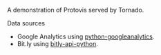 A demonstration of Protovis served by Tornado.

Data sources
 * Google Analytics using [python-googleanalytics](http://github.com/clintecker/python-googleanalytics/).
 * Bit.ly using [bitly-api-python](http://github.com/hammer/bitly-api-python).
